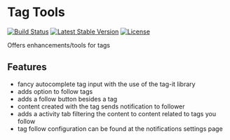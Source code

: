 # Tag Tools

[![Build Status](https://scrutinizer-ci.com/g/ColdTrick/tag_tools/badges/build.png?b=master)](https://scrutinizer-ci.com/g/ColdTrick/tag_tools/build-status/master)
[![Latest Stable Version](https://poser.pugx.org/coldtrick/tag_tools/v/stable.svg)](https://packagist.org/packages/coldtrick/tag_tools)
[![License](https://poser.pugx.org/coldtrick/tag_tools/license.svg)](https://packagist.org/packages/coldtrick/tag_tools)

Offers enhancements/tools for tags

## Features

- fancy autocomplete tag input with the use of the tag-it library
- adds option to follow tags
 - adds a follow button besides a tag
 - content created with the tag sends notification to follower
 - adds a activity tab filtering the content to content related to tags you follow
 - tag follow configuration can be found at the notifications settings page
